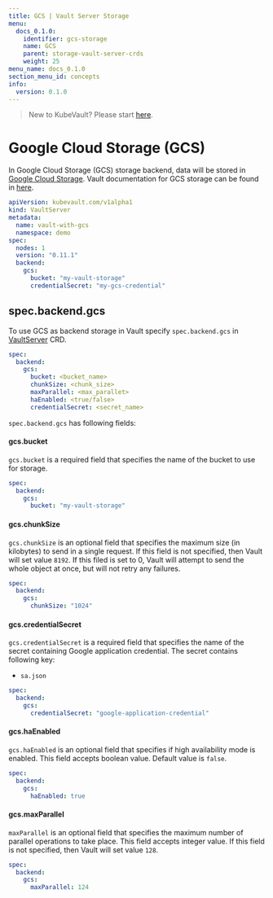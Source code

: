 ```yaml
---
title: GCS | Vault Server Storage
menu:
  docs_0.1.0:
    identifier: gcs-storage
    name: GCS
    parent: storage-vault-server-crds
    weight: 25
menu_name: docs_0.1.0
section_menu_id: concepts
info:
  version: 0.1.0
---
```


> New to KubeVault? Please start [here](/docs/0.1.0/concepts/README).

# Google Cloud Storage (GCS)

In Google Cloud Storage (GCS) storage backend, data will be stored in [Google Cloud Storage](https://cloud.google.com/storage/docs/). Vault documentation for GCS storage can be found in [here](https://www.vaultproject.io/docs/configuration/storage/google-cloud-storage.html).


```yaml
apiVersion: kubevault.com/v1alpha1
kind: VaultServer
metadata:
  name: vault-with-gcs
  namespace: demo
spec:
  nodes: 1
  version: "0.11.1"
  backend:
    gcs:
      bucket: "my-vault-storage"
      credentialSecret: "my-gcs-credential"
```

## spec.backend.gcs

To use GCS as backend storage in Vault specify `spec.backend.gcs` in [VaultServer](/docs/0.1.0/concepts/vault-server-crds/vaultserver) CRD.

```yaml
spec:
  backend:
    gcs:
      bucket: <bucket_name>
      chunkSize: <chunk_size>
      maxParallel: <max_parallet>
      haEnabled: <true/false>
      credentialSecret: <secret_name>
```

`spec.backend.gcs` has following fields:

#### gcs.bucket

`gcs.bucket` is a required field that specifies the name of the bucket to use for storage.

```yaml
spec:
  backend:
    gcs:
      bucket: "my-vault-storage"
```

#### gcs.chunkSize

`gcs.chunkSize` is an optional field that specifies the maximum size (in kilobytes) to send in a single request. If this field is not specified, then Vault will set value `8192`. If this filed is set to 0, Vault will attempt to send the whole object at once, but will not retry any failures.

```yaml
spec:
  backend:
    gcs:
      chunkSize: "1024"
```

#### gcs.credentialSecret

`gcs.credentialSecret` is a required field that specifies the name of the secret containing Google application credential. The secret contains following key:
  - `sa.json`

```yaml
spec:
  backend:
    gcs:
      credentialSecret: "google-application-credential"
```

#### gcs.haEnabled

`gcs.haEnabled` is an optional field that specifies if high availability mode is enabled. This field accepts boolean value. Default value is `false`.

```yaml
spec:
  backend:
    gcs:
      haEnabled: true
```

#### gcs.maxParallel

`maxParallel` is an optional field that specifies the maximum number of parallel operations to take place. This field accepts integer value. If this field is not specified, then Vault will set value `128`.

```yaml
spec:
  backend:
    gcs:
      maxParallel: 124
```
